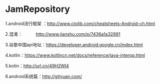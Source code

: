 # JamRepository
1.android流行框架 ：http://www.ctolib.com/cheatsheets-Android-ch.html

2.混淆：           http://www.jianshu.com/p/7436a1a32891

3.谷歌中国api地址：https://developer.android.google.cn/index.html

4.kotlin：https://www.kotlincn.net/docs/reference/java-interop.html

5.kotin：http://url.cn/49H2Wl4

6.android系统篇：http://gityuan.com/
